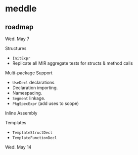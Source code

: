 # meddle

## roadmap

Wed. May 7

Structures
- `InitExpr`
- Replicate all MIR aggregate tests for structs & method calls

Multi-package Support
- `UseDecl` declarations
- Declaration importing.
- Namespacing.
- `Segment` linkage.
- `PkgSpecExpr` (add uses to scope)

Inline Assembly

Templates
- `TemplateStructDecl`
- `TemplateFunctionDecl`

Wed. May 14

